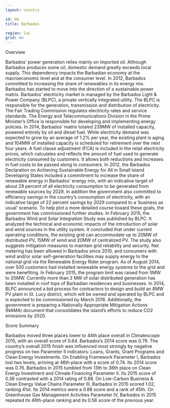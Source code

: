 ```yaml
---
layout: country

id: bb
title: Barbados

region: lac
grid: on
---
```

Overview

Barbados’ power generation relies mainly on imported oil. Although Barbados produces some oil, domestic demand greatly exceeds local supply. This dependency impacts the Barbadian economy at the macroeconomic level and at the consumer level. In 2012, Barbados committed to increasing the share of renewables in its energy mix. Barbados has started to move into the direction of a sustainable power matrix. 
Barbados’ electricity market is managed by the Barbados Light & Power Company (BLPC), a private vertically integrated utility. The BLPC is responsible for the generation, transmission and distribution of electricity. The Fair Trading Commission regulates electricity rates and service standards. The Energy and Telecommunications Division in the Prime Minister’s Office is responsible for developing and implementing energy policies. 
In 2014, Barbados’ matrix totaled 239MW of installed capacity, powered entirely by oil and diesel fuel. While electricity demand was expected to grow by an average of 1.2% per year, the existing plant is aging and 104MW of installed capacity is scheduled for retirement over the next four years. A fuel clause adjustment (FCA) is included in the retail electricity prices, which calculates and reflects the amount of fuel used to generate electricity consumed by customers. It allows both reductions and increases in fuel costs to be passed along to consumers. 
In 2012, the Barbados Declaration on Achieving Sustainable Energy for All in Small Island Developing States included a commitment to increase the share of renewable energy in Barbados’ energy mix, with an indicative target of about 29 percent of all electricity consumption to be generated from renewable sources by 2029. In addition the government also committed to efficiency savings in the country’s consumption of electricity, with an indicative target of 22 percent savings by 2029 compared to a ‘business as usual’ scenario. To help plot a more detailed course toward these goals, the government has commissioned further studies.
In February 2015, the Barbados Wind and Solar Integration Study was published by BLPC. It analyzed the technical and economic impacts of the introduction of solar and wind sources in the utility system. It concluded that under current operating conditions, the existing grid can accommodate up to 20MW of distributed PV, 15MW of wind and 20MW of centralized PV. The study also suggests mitigation measures to maintain grid reliability and security. 
Net metering has been allowed in Barbados since 2010, and consumers with wind and/or solar self-generation facilities may supply energy to the national grid via the Renewable Energy Rider program. As of August 2014, over 500 customers had installed renewable energy systems to the grid and were benefiting. In February 2015, the program limit was raised from 5MW to 20MW. Currently more than 2 MW of solar distributed generation has been installed in roof tops of Barbadian residences and businesses. 
In 2014, BLPC announced a bid process for contractors to design and build an 8MW PV plant in St. Lucy district, which will be owned and operated by BLPC and is expected to be commissioned by March 2016. Additionally, the government is preparing a Nationally Appropriate Mitigation Actions (NAMA) document that consolidates the island’s efforts to reduce CO2 emissions by 2020.

Score Summary

Barbados moved three places lower to 44th place overall in Climatescope 2015, with an overall score of 0.64. Barbados’s 2014 score was 0.79. The country’s overall 2015 finish was influenced most strongly by negative progress on two Parameter II indicators: Loans, Grants, Grant Programs and Clean Energy Investments. On Enabling Framework Parameter I, Barbados lost two levels, arriving at 46th place with a score of 0.74. Its 2014 score was 0.76. Barbados in 2015 tumbled from 13th to 36th place on Clean Energy Investment and Climate Financing Parameter II. Its 2015 score of 0.36 contrasted with a 2014 rating of 0.88. On Low-Carbon Business & Clean Energy Value Chains Parameter III, Barbados in 2015 scored 1.02, ranking 41st. Its 2014 metrics were a 0.88 score and a rank of 45th. On Greenhouse Gas Management Activities Parameter IV, Barbados in 2015 repeated its 46th-place ranking and its 0.56 score of the previous year.

